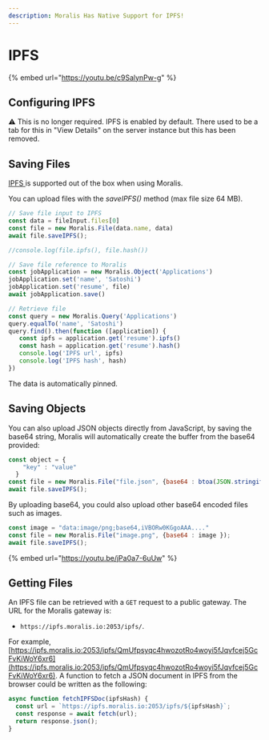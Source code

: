 ```yaml
---
description: Moralis Has Native Support for IPFS!
---
```


# IPFS

{% embed url="https://youtu.be/c9SalynPw-g" %}

## Configuring IPFS

⚠️ This is no longer required. IPFS is enabled by default. There used to be a tab for this in "View Details" on the server instance but this has been removed.

## Saving Files

[IPFS ](https://ipfs.io)is supported out of the box when using Moralis.

You can upload files with the _saveIPFS()_ method (max file size 64 MB).

```javascript
// Save file input to IPFS
const data = fileInput.files[0]
const file = new Moralis.File(data.name, data)
await file.saveIPFS();

//console.log(file.ipfs(), file.hash())

// Save file reference to Moralis
const jobApplication = new Moralis.Object('Applications')
jobApplication.set('name', 'Satoshi')
jobApplication.set('resume', file)
await jobApplication.save()

// Retrieve file
const query = new Moralis.Query('Applications')
query.equalTo('name', 'Satoshi')
query.find().then(function ([application]) {
   const ipfs = application.get('resume').ipfs()
   const hash = application.get('resume').hash()
   console.log('IPFS url', ipfs)
   console.log('IPFS hash', hash)
})
```

The data is automatically pinned.

## Saving Objects

You can also upload JSON objects directly from JavaScript, by saving the base64 string, Moralis will automatically create the buffer from the base64 provided:

```javascript
const object = {
    "key" : "value"
  }
const file = new Moralis.File("file.json", {base64 : btoa(JSON.stringify(object))});
await file.saveIPFS();
```

By uploading base64, you could also upload other base64 encoded files such as images.

```javascript
const image = "data:image/png;base64,iVBORw0KGgoAAA...."
const file = new Moralis.File("image.png", {base64 : image });
await file.saveIPFS();
```

{% embed url="https://youtu.be/jPa0a7-6uUw" %}

## Getting Files

An IPFS file can be retrieved with a `GET` request to a public gateway. The URL for the Moralis gateway is:

* `https://ipfs.moralis.io:2053/ipfs/`.

For example, [https://ipfs.moralis.io:2053/ipfs/QmUfpsyqc4hwozotRo4woyi5fJqvfcej5GcFvKiWoY6xr6](https://ipfs.moralis.io:2053/ipfs/QmUfpsyqc4hwozotRo4woyi5fJqvfcej5GcFvKiWoY6xr6). A function to fetch a JSON document in IPFS from the browser could be written as the following:

```javascript
async function fetchIPFSDoc(ipfsHash) {
  const url = `https://ipfs.moralis.io:2053/ipfs/${ipfsHash}`;
  const response = await fetch(url);
  return response.json();
}
```
